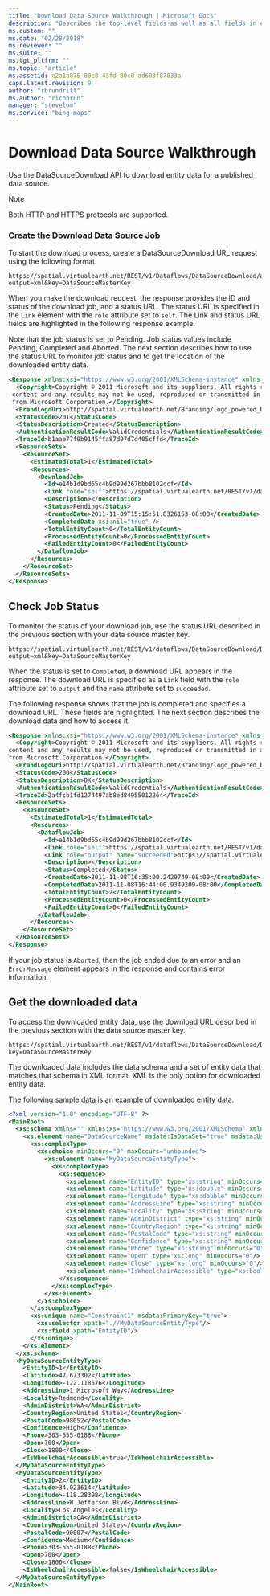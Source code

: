 ```yaml
---
title: "Download Data Source Walkthrough | Microsoft Docs"
description: "Describes the top-level fields as well as all fields in each of the collections that are returned in response to making a Data Source Download Dataflow request, also includes data source download response examples in both JSON and XML formats."
ms.custom: ""
ms.date: "02/28/2018"
ms.reviewer: ""
ms.suite: ""
ms.tgt_pltfrm: ""
ms.topic: "article"
ms.assetid: e2a1a875-80e8-43fd-80c0-ad603f87033a
caps.latest.revision: 9
author: "rbrundritt"
ms.author: "richbrun"
manager: "stevelom"
ms.service: "bing-maps"
---
```


# Download Data Source Walkthrough

Use the DataSourceDownload API to download entity data for a published data source.  
  
> [!NOTE]
>  Both HTTP and HTTPS protocols are supported.  
  
### Create the Download Data Source Job  
 To start the download process, create a DataSourceDownload URL request using the following format.  
  
```url
https://spatial.virtualearth.net/REST/v1/Dataflows/DataSourceDownload/accessId/DataSourceName?output=xml&key=DataSourceMasterKey  
```  
  
 When you make the download request, the response provides the ID and status of the download job, and a status URL. The status URL is specified in the `Link` element with the `role` attribute set to `self`.  The Link and status URL fields are highlighted in the following response example.  
  
 Note that the job status is set to Pending. Job status values include Pending, Completed and Aborted. The next section describes how to use the status URL to monitor job status and to get the location of the downloaded entity data.  
  
```xml
<Response xmlns:xsi="https://www.w3.org/2001/XMLSchema-instance" xmlns:xsd="http://www.w3.org/2001/XMLSchema" xmlns="http://schemas.microsoft.com/search/local/ws/rest/v1">  
  <Copyright>Copyright © 2011 Microsoft and its suppliers. All rights reserved. This API cannot be accessed and the  
 content and any results may not be used, reproduced or transmitted in any manner without express written permission  
 from Microsoft Corporation.</Copyright>  
  <BrandLogoUri>http://spatial.virtualearth.net/Branding/logo_powered_by.png</BrandLogoUri>  
  <StatusCode>201</StatusCode>  
  <StatusDescription>Created</StatusDescription>  
  <AuthenticationResultCode>ValidCredentials</AuthenticationResultCode>  
  <TraceId>b1aae77f9b9145ffa87d97d7d405cffd</TraceId>  
  <ResourceSets>  
    <ResourceSet>  
      <EstimatedTotal>1</EstimatedTotal>  
      <Resources>  
        <DownloadJob>  
          <Id>e14b1d9bd65c4b9d99d267bbb8102ccf</Id>  
          <Link role="self">https://spatial.virtualearth.net/REST/v1/dataflows/DataSourceDownload/DataSourceName</Link>  
          <Description></Description>  
          <Status>Pending</Status>  
          <CreatedDate>2011-11-09T15:15:51.8326153-08:00</CreatedDate>  
          <CompletedDate xsi:nil="true" />  
          <TotalEntityCount>0</TotalEntityCount>  
          <ProcessedEntityCount>0</ProcessedEntityCount>  
          <FailedEntityCount>0</FailedEntityCount>  
        </DataflowJob>  
      </Resources>  
    </ResourceSet>  
  </ResourceSets>  
</Response>  
```  
  
## Check Job Status  
 To monitor the status of your download job, use the status URL described in the previous section with your data source master key.  
  
```url
https://spatial.virtualearth.net/REST/v1/dataflows/DataSourceDownload/DataSourceName?output=xml&key=DataSourceMasterKey  
```  
  
 When the status is set to `Completed`, a download URL appears in the response.  The download URL is specified as a `Link` field with the `role` attribute set to `output` and the `name` attribute set to `succeeded`.  
  
 The following response shows that the job is completed and specifies a download URL.  These fields are highlighted. The next section describes the download data and how to access it.  
  
```xml
<Response xmlns:xsi="https://www.w3.org/2001/XMLSchema-instance" xmlns:xsd="http://www.w3.org/2001/XMLSchema" xmlns="http://schemas.microsoft.com/search/local/ws/rest/v1">  
  <Copyright>Copyright © 2011 Microsoft and its suppliers. All rights reserved. This API cannot be accessed and the   
content and any results may not be used, reproduced or transmitted in any manner without express written permission   
from Microsoft Corporation.</Copyright>  
  <BrandLogoUri>http://spatial.virtualearth.net/Branding/logo_powered_by.png</BrandLogoUri>  
  <StatusCode>200</StatusCode>  
  <StatusDescription>OK</StatusDescription>  
  <AuthenticationResultCode>ValidCredentials</AuthenticationResultCode>  
  <TraceId>2a4fcb1fd1274497ab8ed84955012264</TraceId>  
  <ResourceSets>  
    <ResourceSet>  
      <EstimatedTotal>1</EstimatedTotal>  
      <Resources>  
        <DataflowJob>  
          <Id>e14b1d9bd65c4b9d99d267bbb8102ccf</Id>  
          <Link role="self">https://spatial.virtualearth.net/REST/v1/dataflows/DataSourceDownload/DataSourceName</Link>  
          <Link role="output" name="succeeded">https://spatial.virtualearth.net/REST/v1/dataflows/DataSourceDownload/DataSourceName/output/succeeded</Link>  
          <Description></Description>  
          <Status>Completed</Status>  
          <CreatedDate>2011-11-08T16:35:00.2429749-08:00</CreatedDate>  
          <CompletedDate>2011-11-08T16:44:00.9349209-08:00</CompletedDate>  
          <TotalEntityCount>2</TotalEntityCount>  
          <ProcessedEntityCount>0</ProcessedEntityCount>  
          <FailedEntityCount>0</FailedEntityCount>  
        </DataflowJob>  
      </Resources>  
    </ResourceSet>  
  </ResourceSets>  
</Response>  
```  
  
 If your job status is `Aborted`, then the job ended due to an error and an `ErrorMessage` element appears in the response and contains error information.  
  
## Get the downloaded data  
 To access the downloaded entity data, use the download URL described in the previous section with the data source master key.  
  
```url
https://spatial.virtualearth.net/REST/v1/dataflows/DataSourceDownload/DataSourceName/output/succeeded?key=DataSourceMasterKey  
```  
  
 The downloaded data includes the data schema and a set of entity data that matches that schema in XML format. XML is the only option for downloaded entity data.  
  
 The following sample data is an example of downloaded entity data.  
  
```xml
<?xml version="1.0" encoding="UTF-8" ?>  
<MainRoot>  
  <xs:schema xmlns="" xmlns:xs="https://www.w3.org/2001/XMLSchema" xmlns:msdata="urn:schemas-microsoft-com:xml-msdata" id="DataSourceName">  
    <xs:element name="DataSourceName" msdata:IsDataSet="true" msdata:UseCurrentLocale="true">  
      <xs:complexType>  
        <xs:choice minOccurs="0" maxOccurs="unbounded">  
          <xs:element name="MyDataSourceEntityType">  
            <xs:complexType>  
              <xs:sequence>  
                <xs:element name="EntityID" type="xs:string" minOccurs="0"/>  
                <xs:element name="Latitude" type="xs:double" minOccurs="0"/>  
                <xs:element name="Longitude" type="xs:double" minOccurs="0"/>  
                <xs:element name="AddressLine" type="xs:string" minOccurs="0"/>  
                <xs:element name="Locality" type="xs:string" minOccurs="0"/>  
                <xs:element name="AdminDistrict" type="xs:string" minOccurs="0"/>  
                <xs:element name="CountryRegion" type="xs:string" minOccurs="0"/>  
                <xs:element name="PostalCode" type="xs:string" minOccurs="0"/>  
                <xs:element name="Confidence" type="xs:string" minOccurs="0"/>  
                <xs:element name="Phone" type="xs:string" minOccurs="0"/>  
                <xs:element name="Open" type="xs:long" minOccurs="0"/>  
                <xs:element name="Close" type="xs:long" minOccurs="0"/>  
                <xs:element name="IsWheelchairAccessible" type="xs:boolean" minOccurs="0" />  
              </xs:sequence>  
            </xs:complexType>  
          </xs:element>  
        </xs:choice>  
      </xs:complexType>  
      <xs:unique name="Constraint1" msdata:PrimaryKey="true">  
        <xs:selector xpath=".//MyDataSourceEntityType"/>  
        <xs:field xpath="EntityID"/>  
      </xs:unique>  
    </xs:element>  
  </xs:schema>  
  <MyDataSourceEntityType>  
    <EntityID>1</EntityID>  
    <Latitude>47.673302</Latitude>  
    <Longitude>-122.118576</Longitude>  
    <AddressLine>1 Microsoft Way</AddressLine>  
    <Locality>Redmond</Locality>  
    <AdminDistrict>WA</AdminDistrict>  
    <CountryRegion>United States</CountryRegion>  
    <PostalCode>98052</PostalCode>  
    <Confidence>High</Confidence>  
    <Phone>303-555-0188</Phone>  
    <Open>700</Open>  
    <Close>1800</Close>  
    <IsWheelchairAccessible>true</IsWheelchairAccessible>  
  </MyDataSourceEntityType>  
  <MyDataSourceEntityType>  
    <EntityID>2</EntityID>  
    <Latitude>34.023614</Latitude>  
    <Longitude>-118.28398</Longitude>  
    <AddressLine>W Jefferson Blvd</AddressLine>  
    <Locality>Los Angeles</Locality>  
    <AdminDistrict>CA</AdminDistrict>  
    <CountryRegion>United States</CountryRegion>  
    <PostalCode>90007</PostalCode>  
    <Confidence>Medium</Confidence>  
    <Phone>303-555-0188</Phone>  
    <Open>700</Open>  
    <Close>1800</Close>  
    <IsWheelchairAccessible>false</IsWheelchairAccessible>  
  </MyDataSourceEntityType>  
</MainRoot>  
```